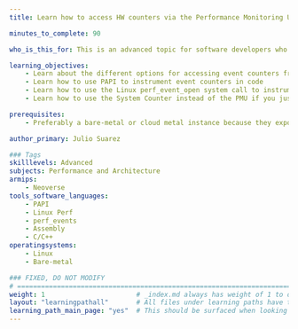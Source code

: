 ```yaml
---
title: Learn how to access HW counters via the Performance Monitoring Unit (PMU)

minutes_to_complete: 90

who_is_this_for: This is an advanced topic for software developers who want to instrument HW event counters in their code.

learning_objectives:
    - Learn about the different options for accessing event counters from user space
    - Learn how to use PAPI to instrument event counters in code
    - Learn how to use the Linux perf_event_open system call to instrument event counters in code
    - Learn how to use the System Counter instead of the PMU if you just need to measure time/cycles

prerequisites:
    - Preferably a bare-metal or cloud metal instance because they expose more counters. That said, counting can work with VM based cloud instances depending on the events of interest

author_primary: Julio Suarez

### Tags
skilllevels: Advanced
subjects: Performance and Architecture
armips:
    - Neoverse
tools_software_languages:
    - PAPI
    - Linux Perf
    - perf_events
    - Assembly
    - C/C++
operatingsystems:
    - Linux
    - Bare-metal

### FIXED, DO NOT MODIFY
# ================================================================================
weight: 1                       # _index.md always has weight of 1 to order correctly
layout: "learningpathall"       # All files under learning paths have this same wrapper
learning_path_main_page: "yes"  # This should be surfaced when looking for related content. Only set for _index.md of learning path content.
---
```

